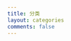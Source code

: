 ```yaml
---
title: 分类
layout: categories
comments: false
---
```


<!-- ---
title: categories
date: 2019-01-10 23:00:40
layout: categories
--- -->
